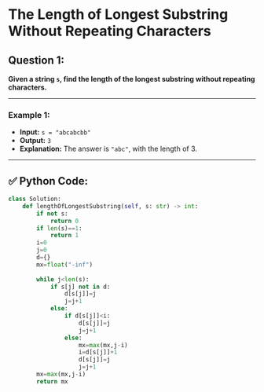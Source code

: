 # The Length of Longest Substring Without Repeating Characters

## Question 1:
**Given a string `s`, find the length of the longest substring without repeating characters.**

---

### Example 1:
- **Input:** `s = "abcabcbb"`
- **Output:** `3`
- **Explanation:** The answer is `"abc"`, with the length of 3.

---

## ✅ Python Code:

```python
class Solution:
    def lengthOfLongestSubstring(self, s: str) -> int:
        if not s:
            return 0
        if len(s)==1:
            return 1
        i=0
        j=0
        d={}
        mx=float("-inf")
            
        while j<len(s):
            if s[j] not in d:
                d[s[j]]=j
                j=j+1
            else:
                if d[s[j]]<i:
                    d[s[j]]=j
                    j=j+1
                else:
                    mx=max(mx,j-i)
                    i=d[s[j]]+1
                    d[s[j]]=j
                    j=j+1
        mx=max(mx,j-i)
        return mx

